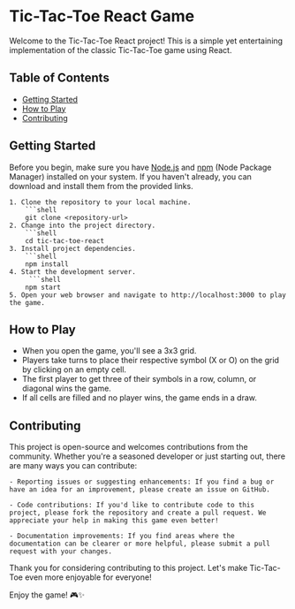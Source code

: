 # Tic-Tac-Toe React Game

Welcome to the Tic-Tac-Toe React project! This is a simple yet entertaining implementation of the classic Tic-Tac-Toe game using React.

## Table of Contents
- [Getting Started](#getting-started)
- [How to Play](#how-to-play)
- [Contributing](#contributing)

## Getting Started
Before you begin, make sure you have [Node.js](https://nodejs.org/) and [npm](https://www.npmjs.com/) (Node Package Manager) installed on your system. If you haven't already, you can download and install them from the provided links.

    1. Clone the repository to your local machine.
        ```shell
        git clone <repository-url>
    2. Change into the project directory.
        ```shell
        cd tic-tac-toe-react
    3. Install project dependencies.
        ```shell
        npm install
    4. Start the development server.
         ```shell
        npm start
    5. Open your web browser and navigate to http://localhost:3000 to play the game.

## How to Play
- When you open the game, you'll see a 3x3 grid.
- Players take turns to place their respective symbol (X or O) on the grid by clicking on an empty cell.
- The first player to get three of their symbols in a row, column, or diagonal wins the game.
- If all cells are filled and no player wins, the game ends in a draw.

## Contributing
This project is open-source and welcomes contributions from the community. Whether you're a seasoned developer or just starting out, there are many ways you can contribute:

    - Reporting issues or suggesting enhancements: If you find a bug or have an idea for an improvement, please create an issue on GitHub.

    - Code contributions: If you'd like to contribute code to this project, please fork the repository and create a pull request. We appreciate your help in making this game even better!

    - Documentation improvements: If you find areas where the documentation can be clearer or more helpful, please submit a pull request with your changes.

Thank you for considering contributing to this project. Let's make Tic-Tac-Toe even more enjoyable for everyone!

Enjoy the game! 🎮✨